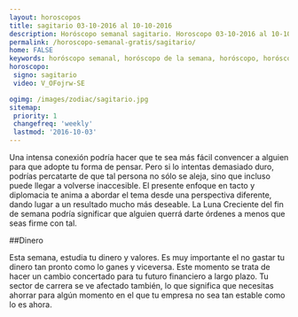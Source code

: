 ```yaml
---
layout: horoscopos
title: sagitario 03-10-2016 al 10-10-2016 
description: Horóscopo semanal sagitario. Horoscopo 03-10-2016 al 10-10-2016. Horoscopos univision gratis
permalink: /horoscopo-semanal-gratis/sagitario/
home: FALSE
keywords: horóscopo semanal, horóscopo de la semana, horóscopo, horóscopo gratis,horóscopos, horóscopo esperanza gracia, horoscopos sagitario la semana, horóscopos gratis, Tarot, Astrologia, Zodíaco, sagitario, horoscopo gratis
horoscopo:
 signo: sagitario
 video: V_OFojrw-SE

ogimg: /images/zodiac/sagitario.jpg
sitemap:
 priority: 1
 changefreq: 'weekly'
 lastmod: '2016-10-03'
---
```



Una intensa conexión podría hacer que te sea más fácil convencer a alguien para que adopte tu forma de pensar. Pero si lo intentas demasiado duro, podrías percatarte de que tal persona no sólo se aleja, sino que incluso puede llegar a volverse inaccesible. El presente enfoque en tacto y diplomacia te anima a abordar el tema desde una perspectiva diferente, dando lugar a un resultado mucho más deseable. La Luna Creciente del fin de semana podría significar que alguien querrá darte órdenes a menos que seas firme con tal.

##Dinero

Esta semana, estudia tu dinero y valores. Es muy importante el no gastar tu dinero tan pronto como lo ganes y viceversa. Este momento se trata de hacer un cambio concertado para tu futuro financiero a largo plazo. Tu sector de carrera se ve afectado también, lo que significa que necesitas ahorrar para algún momento en el que tu empresa no sea tan estable como lo es ahora.